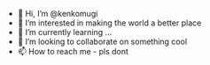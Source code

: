 - 👋 Hi, I’m @kenkomugi
- 👀 I’m interested in making the world a better place
- 🌱 I’m currently learning ...
- 💞️ I’m looking to collaborate on something cool 
- 📫 How to reach me - pls dont 

<!---
kenkomugi/kenkomugi is a ✨ special ✨ repository
--->
